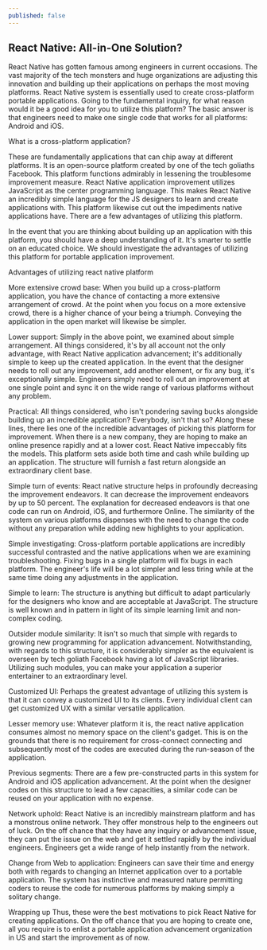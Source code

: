 ```yaml
---
published: false
---
```

## React Native: All-in-One Solution?

React Native has gotten famous among engineers in current occasions. The vast majority of the tech monsters and huge organizations are adjusting this innovation and building up their applications on perhaps the most moving platforms. React Native system is essentially used to create cross-platform portable applications. Going to the fundamental inquiry, for what reason would it be a good idea for you to utilize this platform? The basic answer is that engineers need to make one single code that works for all platforms: Android and iOS. 

What is a cross-platform application? 

These are fundamentally applications that can chip away at different platforms. It is an open-source platform created by one of the tech goliaths Facebook. This platform functions admirably in lessening the troublesome improvement measure. React Native application improvement utilizes JavaScript as the center programming language. This makes React Native an incredibly simple language for the JS designers to learn and create applications with. This platform likewise cut out the impediments native applications have. There are a few advantages of utilizing this platform. 

In the event that you are thinking about building up an application with this platform, you should have a deep understanding of it. It's smarter to settle on an educated choice. We should investigate the advantages of utilizing this platform for portable application improvement. 

Advantages of utilizing react native platform 

More extensive crowd base: When you build up a cross-platform application, you have the chance of contacting a more extensive arrangement of crowd. At the point when you focus on a more extensive crowd, there is a higher chance of your being a triumph. Conveying the application in the open market will likewise be simpler. 

Lower support: Simply in the above point, we examined about simple arrangement. All things considered, it's by all account not the only advantage, with React Native application advancement; it's additionally simple to keep up the created application. In the event that the designer needs to roll out any improvement, add another element, or fix any bug, it's exceptionally simple. Engineers simply need to roll out an improvement at one single point and sync it on the wide range of various platforms without any problem. 

Practical: All things considered, who isn't pondering saving bucks alongside building up an incredible application? Everybody, isn't that so? Along these lines, there lies one of the incredible advantages of picking this platform for improvement. When there is a new company, they are hoping to make an online presence rapidly and at a lower cost. React Native impeccably fits the models. This platform sets aside both time and cash while building up an application. The structure will furnish a fast return alongside an extraordinary client base. 

Simple turn of events: React native structure helps in profoundly decreasing the improvement endeavors. It can decrease the improvement endeavors by up to 50 percent. The explanation for decreased endeavors is that one code can run on Android, iOS, and furthermore Online. The similarity of the system on various platforms dispenses with the need to change the code without any preparation while adding new highlights to your application. 

Simple investigating: Cross-platform portable applications are incredibly successful contrasted and the native applications when we are examining troubleshooting. Fixing bugs in a single platform will fix bugs in each platform. The engineer's life will be a lot simpler and less tiring while at the same time doing any adjustments in the application. 

Simple to learn: The structure is anything but difficult to adapt particularly for the designers who know and are acceptable at JavaScript. The structure is well known and in pattern in light of its simple learning limit and non-complex coding. 

Outsider module similarity: It isn't so much that simple with regards to growing new programming for application advancement. Notwithstanding, with regards to this structure, it is considerably simpler as the equivalent is overseen by tech goliath Facebook having a lot of JavaScript libraries. Utilizing such modules, you can make your application a superior entertainer to an extraordinary level. 

Customized UI: Perhaps the greatest advantage of utilizing this system is that it can convey a customized UI to its clients. Every individual client can get customized UX with a similar versatile application. 

Lesser memory use: Whatever platform it is, the react native application consumes almost no memory space on the client's gadget. This is on the grounds that there is no requirement for cross-connect connecting and subsequently most of the codes are executed during the run-season of the application. 

Previous segments: There are a few pre-constructed parts in this system for Android and iOS application advancement. At the point when the designer codes on this structure to lead a few capacities, a similar code can be reused on your application with no expense. 

Network uphold: React Native is an incredibly mainstream platform and has a monstrous online network. They offer monstrous help to the engineers out of luck. On the off chance that they have any inquiry or advancement issue, they can put the issue on the web and get it settled rapidly by the individual engineers. Engineers get a wide range of help instantly from the network. 

Change from Web to application: Engineers can save their time and energy both with regards to changing an Internet application over to a portable application. The system has instinctive and measured nature permitting coders to reuse the code for numerous platforms by making simply a solitary change. 

Wrapping up Thus, these were the best motivations to pick React Native for creating applications. On the off chance that you are hoping to create one, all you require is to enlist a portable application advancement organization in US and start the improvement as of now.

